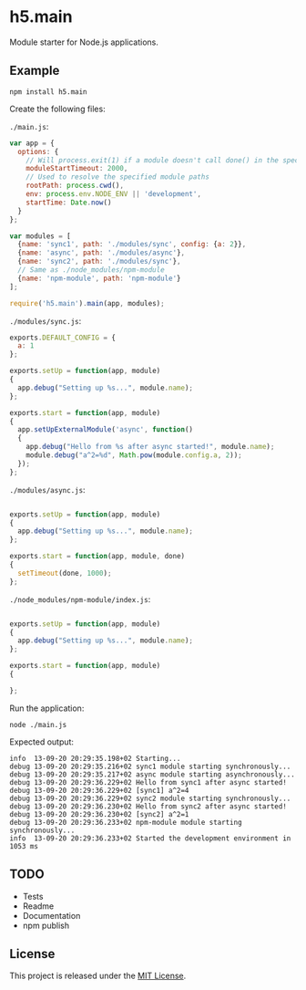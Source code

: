 # h5.main

Module starter for Node.js applications.


## Example

```
npm install h5.main
```

Create the following files:

`./main.js`:
```js
var app = {
  options: {
    // Will process.exit(1) if a module doesn't call done() in the specified time
    moduleStartTimeout: 2000,
    // Used to resolve the specified module paths
    rootPath: process.cwd(),
    env: process.env.NODE_ENV || 'development',
    startTime: Date.now()
  }
};

var modules = [
  {name: 'sync1', path: './modules/sync', config: {a: 2}},
  {name: 'async', path: './modules/async'},
  {name: 'sync2', path: './modules/sync'},
  // Same as ./node_modules/npm-module
  {name: 'npm-module', path: 'npm-module'}
];

require('h5.main').main(app, modules);
```

`./modules/sync.js`:
```js
exports.DEFAULT_CONFIG = {
  a: 1
};

exports.setUp = function(app, module)
{
  app.debug("Setting up %s...", module.name);
};

exports.start = function(app, module)
{
  app.setUpExternalModule('async', function()
  {
    app.debug("Hello from %s after async started!", module.name);
    module.debug("a^2=%d", Math.pow(module.config.a, 2));
  });
};
```

`./modules/async.js`:
```js

exports.setUp = function(app, module)
{
  app.debug("Setting up %s...", module.name);
};

exports.start = function(app, module, done)
{
  setTimeout(done, 1000);
};
```

`./node_modules/npm-module/index.js`:
```js

exports.setUp = function(app, module)
{
  app.debug("Setting up %s...", module.name);
};

exports.start = function(app, module)
{

};
```

Run the application:
```
node ./main.js
```

Expected output:
```
info  13-09-20 20:29:35.198+02 Starting...
debug 13-09-20 20:29:35.216+02 sync1 module starting synchronously...
debug 13-09-20 20:29:35.217+02 async module starting asynchronously...
debug 13-09-20 20:29:36.229+02 Hello from sync1 after async started!
debug 13-09-20 20:29:36.229+02 [sync1] a^2=4
debug 13-09-20 20:29:36.229+02 sync2 module starting synchronously...
debug 13-09-20 20:29:36.230+02 Hello from sync2 after async started!
debug 13-09-20 20:29:36.230+02 [sync2] a^2=1
debug 13-09-20 20:29:36.233+02 npm-module module starting synchronously...
info  13-09-20 20:29:36.233+02 Started the development environment in 1053 ms
```

## TODO

  - Tests
  - Readme
  - Documentation
  - npm publish

## License

This project is released under the
[MIT License](https://raw.github.com/morkai/h5.main/master/license.md).
